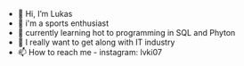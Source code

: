 - 👋 Hi, I’m Lukas
- 👀 i'm a sports enthusiast
- 🌱 currently learning hot to programming in SQL and Phyton
- 💞️ I really want to get along with IT industry
- 📫 How to reach me - instagram: lvki07

<!---
Shanoxx/Shanoxx is a ✨ special ✨ repository because its `README.md` (this file) appears on your GitHub profile.
You can click the Preview link to take a look at your changes.
--->
